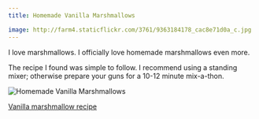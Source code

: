 ```yaml
---
title: Homemade Vanilla Marshmallows

image: http://farm4.staticflickr.com/3761/9363184178_cac8e71d0a_c.jpg
---
```


I love marshmallows. I officially love homemade marshmallows even more.

The recipe I found was simple to follow. I recommend using a standing mixer; otherwise prepare your guns for a 10-12 minute mix-a-thon.

<div class="photos">
<img src="http://farm4.staticflickr.com/3761/9363184178_cac8e71d0a_b.jpg" alt="Homemade Vanilla Marshmallows">
</div>

[Vanilla marshmallow recipe](http://www.marthastewart.com/341856/vanilla-marshmallows)
